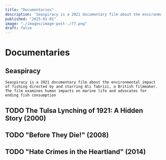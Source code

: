 ```yaml
---
title: "Documentaries"
description: 'Seaspiracy is a 2021 documentary film about the environmental impact of fishing. The film examines human impacts on marine life and advocates for ending fish consumption.'
published: "2025-01-01"
image: "./images/image-post-./77.png"
draft: false
---
```


# Documentaries

## Seaspiracy

```quote
Seaspiracy is a 2021 documentary film about the environmental impact of fishing directed by and starring Ali Tabrizi, a British filmmaker. The film examines human impacts on marine life and advocates for ending fish consumption
```

## TODO The Tulsa Lynching of 1921: A Hidden Story (2000)

## TODO "Before They Die!" (2008)

## TODO "Hate Crimes in the Heartland" (2014)
